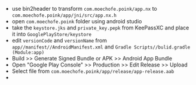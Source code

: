 - use bin2header to transform `com.moechofe.poink/app.nx` to `com.moechofe.poink/app/jni/src/app.nx.h`
- open `com.moechofe.poink` folder using android studio
- take the `keystore.jks` and `private_key.pepk` from KeePassXC and place it into `GooglePlayStore/keystore`
- edit `versionCode` and `versionName` from `app//manifest//AndroidManifest.xml` and `Gradle Scripts//bulid.gradle (Module:app)`
- Build >> Generate Signed Bundle or APK >> Android App Bundle
- Open "Google Play Console" >> Production >> Edit Release >> Upload
- Select file from `com.moechofe.poink/app/release/app-release.aab`
- 
